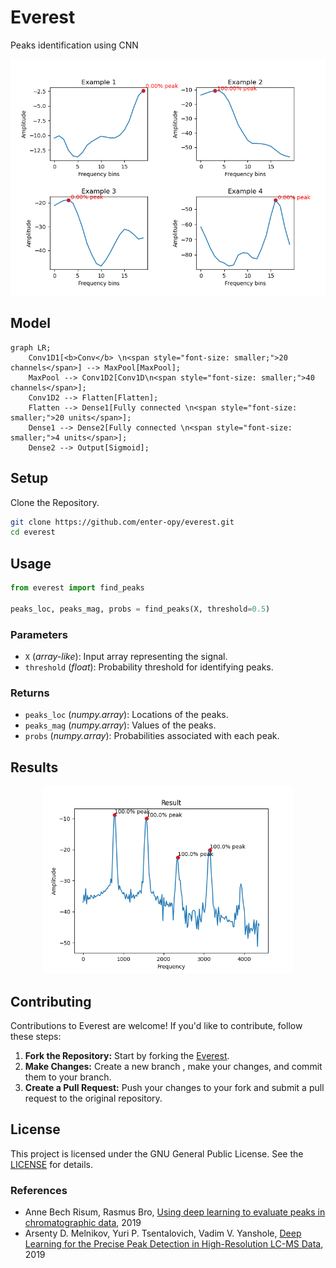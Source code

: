 # Everest
Peaks identification using CNN

<p align="center"><img src="res/plot.png" width="600"></p>

## Model 

```mermaid
graph LR;
    Conv1D1[<b>Conv</b> \n<span style="font-size: smaller;">20 channels</span>] --> MaxPool[MaxPool];
    MaxPool --> Conv1D2[Conv1D\n<span style="font-size: smaller;">40 channels</span>];
    Conv1D2 --> Flatten[Flatten];
    Flatten --> Dense1[Fully connected \n<span style="font-size: smaller;">20 units</span>];
    Dense1 --> Dense2[Fully connected \n<span style="font-size: smaller;">4 units</span>];
    Dense2 --> Output[Sigmoid];
```

## Setup
Clone the Repository.
```bash
git clone https://github.com/enter-opy/everest.git
cd everest
```

## Usage

```python
from everest import find_peaks

peaks_loc, peaks_mag, probs = find_peaks(X, threshold=0.5)
```

### Parameters
- `X` (_array-like_): Input array representing the signal.
- `threshold` (_float_): Probability threshold for identifying peaks.

### Returns
- `peaks_loc` (_numpy.array_): Locations of the peaks.
- `peaks_mag` (_numpy.array_): Values of the peaks.
- `probs` (_numpy.array_): Probabilities associated with each peak.

## Results

<p align="center"><img src="res/find_peaks.png" width="400"></p>

## Contributing
Contributions to Everest are welcome! If you'd like to contribute, follow these steps:
1. **Fork the Repository:** Start by forking the [Everest](https://github.com/enter-opy/everest).
2. **Make Changes:** Create a new branch , make your changes, and commit them to your branch.
3. **Create a Pull Request:** Push your changes to your fork and submit a pull request to the original repository.
## License
This project is licensed under the GNU General Public License. See the [LICENSE](https://github.com/enter-opy/everest/blob/main/LICENSE) for details.

### References

- Anne Bech Risum, Rasmus Bro, [Using deep learning to evaluate peaks in chromatographic data](https://www.researchgate.net/publication/333266782_Using_deep_learning_to_evaluate_peaks_in_chromatographic_data), 2019
- Arsenty D. Melnikov, Yuri P. Tsentalovich, Vadim V. Yanshole, [Deep Learning for the Precise Peak Detection in High-Resolution LC-MS Data](https://pubs.acs.org/doi/10.1021/acs.analchem.9b04811), 2019